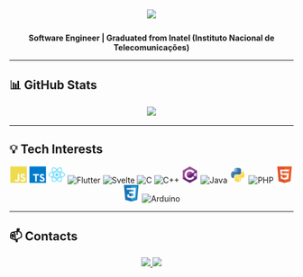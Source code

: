 <h1 align="center">
  <a href="https://git.io/typing-svg">
    <img src="https://readme-typing-svg.herokuapp.com?lines=Hello,+There!+👋;I'm+Itamar+Ribeiro...;Nice+to+meet+you!&center=true&size=30">
  </a>
</h1>

<p align="center">
  <strong>Software Engineer | Graduated from Inatel (Instituto Nacional de Telecomunicações)</strong>
</p>

---

## 📊 GitHub Stats

<div align="center">

  <img src="https://github-profile-trophy.vercel.app/?username=iasr19&theme=darkhub&title=MultiLanguage,Commits,Repositories,Followers,Experience&margin-w=10&margin-h=15" />

</div>

---

## 💡 Tech Interests

<p align="center">
  <img alt="JavaScript" height="30" src="https://raw.githubusercontent.com/devicons/devicon/master/icons/javascript/javascript-plain.svg">
  <img alt="TypeScript" height="30" src="https://raw.githubusercontent.com/devicons/devicon/master/icons/typescript/typescript-plain.svg">
  <img alt="React" height="30" src="https://raw.githubusercontent.com/devicons/devicon/master/icons/react/react-original.svg">
  <img alt="Flutter" height="30" src="https://cdn.jsdelivr.net/gh/devicons/devicon/icons/flutter/flutter-original.svg">
  <img alt="Svelte" height="30" src="https://cdn.jsdelivr.net/gh/devicons/devicon/icons/svelte/svelte-original.svg">
  <img alt="C" height="30" src="https://cdn.jsdelivr.net/gh/devicons/devicon/icons/c/c-original.svg">
  <img alt="C++" height="30" src="https://cdn.jsdelivr.net/gh/devicons/devicon/icons/cplusplus/cplusplus-original.svg">
  <img alt="C#" height="30" src="https://raw.githubusercontent.com/devicons/devicon/master/icons/csharp/csharp-original.svg">
  <img alt="Java" height="30" src="https://cdn.jsdelivr.net/gh/devicons/devicon/icons/java/java-original.svg">
  <img alt="Python" height="30" src="https://raw.githubusercontent.com/devicons/devicon/master/icons/python/python-original.svg">
  <img alt="PHP" height="30" src="https://cdn.jsdelivr.net/gh/devicons/devicon/icons/php/php-original.svg">
  <img alt="HTML" height="30" src="https://raw.githubusercontent.com/devicons/devicon/master/icons/html5/html5-original.svg">
  <img alt="CSS" height="30" src="https://raw.githubusercontent.com/devicons/devicon/master/icons/css3/css3-original.svg">
  <img alt="Arduino" height="30" src="https://cdn.jsdelivr.net/gh/devicons/devicon/icons/arduino/arduino-original.svg">
</p>

---

## 📫 Contacts

<p align="center">
  <a href="https://instagram.com/itamar_asr" target="_blank">
    <img src="https://img.shields.io/badge/-Instagram-%23E4405F?style=for-the-badge&logo=instagram&logoColor=white">
  </a>
  <a href="https://www.linkedin.com/in/itamarasr/" target="_blank">
    <img src="https://img.shields.io/badge/-LinkedIn-%230077B5?style=for-the-badge&logo=linkedin&logoColor=white">
  </a>
</p>

